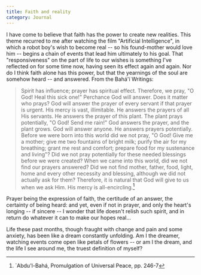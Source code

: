 ```yaml
---
title: Faith and reality
category: Journal
---
```


I have come to believe that faith has the power to create new realities.
This theme recurred to me after watching the film "Artificial
Intelligence", in which a robot boy's wish to become real -- so his
found-mother would love him -- begins a chain of events that lead him
ultimately to his goal.  That "responsiveness" on the part of life to
our wishes is something I've reflected on for some time now, having seen
its effect again and again.  Nor do I think faith alone has this power,
but that the yearnings of the soul are somehow heard -- and answered.
From the Bahá'í Writings:

> Spirit has influence; prayer has spiritual effect.  Therefore, we
> pray, "O God!  Heal this sick one!"  Perchance God will answer.  Does
> it matter who prays?  God will answer the prayer of every servant if
> that prayer is urgent.  His mercy is vast, illimitable.  He answers
> the prayers of all His servants.  He answers the prayer of this plant.
> The plant prays potentially, "O God!  Send me rain!"  God answers the
> prayer, and the plant grows.  God will answer anyone.  He answers
> prayers potentially.  Before we were born into this world did we not
> pray, "O God!  Give me a mother; give me two fountains of bright milk;
> purify the air for my breathing; grant me rest and comfort; prepare
> food for my sustenance and living"?  Did we not pray potentially for
> these needed blessings before we were created?  When we came into this
> world, did we not find our prayers answered?  Did we not find mother,
> father, food, light, home and every other necessity and blessing,
> although we did not actually ask for them?  Therefore, it is natural
> that God will give to us when we ask Him.  His mercy is
> all-encircling.[^1]

Prayer being the expression of faith, the certitude of an answer, the
certainty of being heard: and yet, even if not in prayer, and only the
heart's longing -- if sincere -- I wonder that life doesn't relish such
spirit, and in return do whatever it can to make our hopes real...

Life these past months, though fraught with change and pain and some
anxiety, has been like a dream constantly unfolding.  Am I the dreamer,
watching events come open like petals of flowers -- or am I the dream,
and the life I see around me, the truest definition of myself?

[^1]:  `Abdu'l-Bahá, Promulgation of Universal Peace, pp. 246-7


